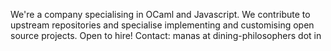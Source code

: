 We're a company specialising in OCaml and Javascript. We contribute to upstream repositories and specialise implementing and customising open source projects. Open to hire! Contact: manas at dining-philosophers dot in

